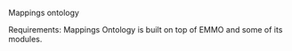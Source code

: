 Mappings ontology 

Requirements: Mappings Ontology is built on top of EMMO and some of its modules.
